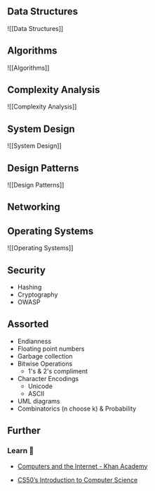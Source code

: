 ## Data Structures 

![[Data Structures]]

## Algorithms

![[Algorithms]]

## Complexity Analysis

![[Complexity Analysis]]

## System Design

![[System Design]]

## Design Patterns

![[Design Patterns]]

## Networking

## Operating Systems

![[Operating Systems]]

## Security

- Hashing
- Cryptography
- OWASP

## Assorted

- Endianness
- Floating point numbers
- Garbage collection
- Bitwise Operations
    - 1's & 2's compliment
- Character Encodings
    - Unicode
    - ASCII
- UML diagrams
- Combinatorics (n choose k) & Probability

## Further

### Learn 🧠

- [Computers and the Internet - Khan Academy](https://www.khanacademy.org/computing/computers-and-internet)

- [CS50’s Introduction to Computer Science](https://cs50.harvard.edu/x)